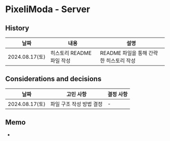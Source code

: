 # PixeliModa - Server

## History

| 날짜           | 내용                      | 설명                                    |
| -------------- | ------------------------- | --------------------------------------- |
| 2024.08.17(토) | 히스토리 README 파일 작성 | README 파일을 통해 간략한 히스토리 작성 |

## Considerations and decisions

| 날짜           | 고민 사항                | 결정 사항 |
| -------------- | ------------------------ | --------- |
| 2024.08.17(토) | 파일 구조 작성 방법 결정 | -         |

## Memo

-
